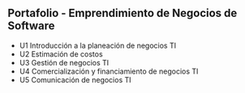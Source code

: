 ## Portafolio - Emprendimiento de Negocios de Software
- U1 Introducción a la planeación de negocios TI
- U2 Estimación de costos
- U3 Gestión de negocios TI
- U4 Comercialización y financiamiento de negocios TI
- U5 Comunicación de negocios TI
